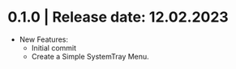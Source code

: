 0.1.0	|	Release date: **12.02.2023**
============================================
* New Features:
  - Initial commit
  - Create a Simple SystemTray Menu.


